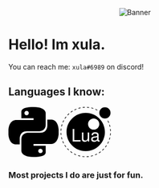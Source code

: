 <div align="center">
  
  ![Banner](https://svg-banners.vercel.app/api?type=rainbow&text1=xula%20&width=800&height=400)
</div>

# Hello! Im xula.

You can reach me: `xula#6989` on discord!

## Languages I know:

<svg role="img" viewBox="0 0 24 24" xmlns="http://www.w3.org/2000/svg" width = 100 height = 100><title>Python</title><path d="M14.25.18l.9.2.73.26.59.3.45.32.34.34.25.34.16.33.1.3.04.26.02.2-.01.13V8.5l-.05.63-.13.55-.21.46-.26.38-.3.31-.33.25-.35.19-.35.14-.33.1-.3.07-.26.04-.21.02H8.77l-.69.05-.59.14-.5.22-.41.27-.33.32-.27.35-.2.36-.15.37-.1.35-.07.32-.04.27-.02.21v3.06H3.17l-.21-.03-.28-.07-.32-.12-.35-.18-.36-.26-.36-.36-.35-.46-.32-.59-.28-.73-.21-.88-.14-1.05-.05-1.23.06-1.22.16-1.04.24-.87.32-.71.36-.57.4-.44.42-.33.42-.24.4-.16.36-.1.32-.05.24-.01h.16l.06.01h8.16v-.83H6.18l-.01-2.75-.02-.37.05-.34.11-.31.17-.28.25-.26.31-.23.38-.2.44-.18.51-.15.58-.12.64-.1.71-.06.77-.04.84-.02 1.27.05zm-6.3 1.98l-.23.33-.08.41.08.41.23.34.33.22.41.09.41-.09.33-.22.23-.34.08-.41-.08-.41-.23-.33-.33-.22-.41-.09-.41.09zm13.09 3.95l.28.06.32.12.35.18.36.27.36.35.35.47.32.59.28.73.21.88.14 1.04.05 1.23-.06 1.23-.16 1.04-.24.86-.32.71-.36.57-.4.45-.42.33-.42.24-.4.16-.36.09-.32.05-.24.02-.16-.01h-8.22v.82h5.84l.01 2.76.02.36-.05.34-.11.31-.17.29-.25.25-.31.24-.38.2-.44.17-.51.15-.58.13-.64.09-.71.07-.77.04-.84.01-1.27-.04-1.07-.14-.9-.2-.73-.25-.59-.3-.45-.33-.34-.34-.25-.34-.16-.33-.1-.3-.04-.25-.02-.2.01-.13v-5.34l.05-.64.13-.54.21-.46.26-.38.3-.32.33-.24.35-.2.35-.14.33-.1.3-.06.26-.04.21-.02.13-.01h5.84l.69-.05.59-.14.5-.21.41-.28.33-.32.27-.35.2-.36.15-.36.1-.35.07-.32.04-.28.02-.21V6.07h2.09l.14.01zm-6.47 14.25l-.23.33-.08.41.08.41.23.33.33.23.41.08.41-.08.33-.23.23-.33.08-.41-.08-.41-.23-.33-.33-.23-.41-.08-.41.08z"/></svg>
<svg role="img" viewBox="0 0 24 24" xmlns="http://www.w3.org/2000/svg" height = 100 width = 100><title>Lua</title><path d="M.38 10.377l-.272-.037c-.048.344-.082.695-.101 1.041l.275.016c.018-.34.051-.682.098-1.02zM4.136 3.289l-.184-.205c-.258.232-.509.48-.746.734l.202.188c.231-.248.476-.49.728-.717zM5.769 2.059l-.146-.235c-.296.186-.586.385-.863.594l.166.219c.27-.203.554-.399.843-.578zM1.824 18.369c.185.297.384.586.593.863l.22-.164c-.205-.271-.399-.555-.58-.844l-.233.145zM1.127 16.402l-.255.104c.129.318.274.635.431.943l.005.01.245-.125-.005-.01c-.153-.301-.295-.611-.421-.922zM.298 9.309l.269.063c.076-.332.168-.664.272-.986l-.261-.087c-.108.332-.202.672-.28 1.01zM.274 12.42l-.275.01c.012.348.04.699.083 1.043l.273-.033c-.042-.336-.069-.68-.081-1.02zM.256 14.506c.073.34.162.682.264 1.014l.263-.08c-.1-.326-.187-.658-.258-.99l-.269.056zM11.573.275L11.563 0c-.348.012-.699.039-1.044.082l.034.273c.338-.041.68-.068 1.02-.08zM23.221 8.566c.1.326.186.66.256.992l.27-.059c-.072-.34-.16-.682-.262-1.014l-.264.081zM17.621 1.389c-.309-.164-.627-.314-.947-.449l-.107.252c.314.133.625.281.926.439l.128-.242zM15.693.572c-.332-.105-.67-.199-1.01-.277l-.063.268c.332.076.664.168.988.273l.085-.264zM6.674 1.545c.298-.15.606-.291.916-.418L7.486.873c-.317.127-.632.272-.937.428l-.015.008.125.244.015-.008zM23.727 11.588l.275-.01a11.797 11.797 0 0 0-.082-1.045l-.273.033c.041.338.068.682.08 1.022zM13.654.105c-.346-.047-.696-.08-1.043-.098l-.014.273c.339.018.683.051 1.019.098l.038-.273zM9.544.527l-.058-.27c-.34.072-.681.16-1.014.264l.081.262c.325-.099.659-.185.991-.256zM1.921 5.469l.231.15c.185-.285.384-.566.592-.834l-.217-.17c-.213.276-.417.563-.606.854zM.943 7.318l.253.107c.132-.313.28-.625.439-.924l-.243-.128c-.163.307-.314.625-.449.945zM18.223 21.943l.145.234c.295-.186.586-.385.863-.594l-.164-.219c-.272.204-.557.4-.844.579zM21.248 19.219l.217.17c.215-.273.418-.561.607-.854l-.23-.148c-.186.285-.385.564-.594.832zM19.855 20.715l.184.203c.258-.23.51-.479.746-.732l-.201-.188c-.23.248-.477.488-.729.717zM22.359 17.504l.244.129c.162-.307.314-.625.449-.945l-.254-.107a11.27 11.27 0 0 1-.439.923zM23.617 13.629l.273.039c.049-.346.082-.695.102-1.043l-.275-.014c-.018.338-.051.682-.1 1.018zM23.156 15.621l.264.086c.107-.332.201-.67.279-1.01l-.268-.063c-.077.333-.169.665-.275.987zM22.453 6.672c.154.303.297.617.424.932l.256-.104c-.131-.322-.277-.643-.436-.953l-.244.125zM8.296 23.418c.331.107.67.201 1.009.279l.062-.268c-.331-.076-.663-.168-.986-.273l-.085.262zM10.335 23.889c.345.049.696.082 1.043.102l.014-.275c-.339-.018-.682-.051-1.019-.098l-.038.271zM17.326 22.449c-.303.154-.613.297-.926.424l.104.256c.318-.131.639-.275.947-.434l.004-.002-.123-.246-.006.002zM4.613 21.467c.274.213.562.418.854.605l.149-.23c-.285-.184-.565-.385-.833-.592l-.17.217zM12.417 23.725l.009.275c.348-.014.699-.041 1.045-.084l-.035-.271c-.336.041-.68.068-1.019.08zM6.37 22.604c.307.162.625.314.946.449l.107-.254c-.313-.133-.624-.279-.924-.439l-.129.244zM3.083 20.041c.233.258.48.51.734.746l.188-.201c-.249-.23-.49-.477-.717-.729l-.205.184zM14.445 23.475l.059.27c.34-.074.68-.162 1.014-.266l-.082-.262c-.325.099-.659.185-.991.258zM21.18.129A2.689 2.689 0 1 0 21.18 5.507 2.689 2.689 0 1 0 21.18.129zM15.324 15.447c0 .471.314.66.852.66.67 0 1.297-.396 1.297-1.016v-.645c-.23.107-.379.141-1.107.24-.735.109-1.042.306-1.042.761zM12 2.818c-5.07 0-9.18 4.109-9.18 9.18 0 5.068 4.11 9.18 9.18 9.18 5.07 0 9.18-4.111 9.18-9.18 0-5.07-4.11-9.18-9.18-9.18zm-2.487 13.77H5.771v-6.023h.769v5.346h2.974v.677zm4.13 0h-.619v-.67c-.405.57-.811.793-1.446.793-.843 0-1.38-.463-1.38-1.182v-3.271h.686v3c0 .52.347.85.893.85.719 0 1.181-.578 1.181-1.461v-2.389h.686v4.33zm-.53-8.393c0-1.484 1.205-2.689 2.689-2.689s2.688 1.205 2.688 2.689-1.203 2.688-2.688 2.688-2.689-1.203-2.689-2.688zm5.567 7.856v.52c-.223.059-.33.074-.471.074-.34 0-.637-.238-.711-.57-.381.406-.918.637-1.471.637-.877 0-1.422-.463-1.422-1.248 0-.527.256-.916.76-1.123.266-.107.414-.141 1.389-.264.545-.066.719-.191.719-.48v-.182c0-.412-.348-.645-.967-.645-.645 0-.957.24-1.016.77h-.693c.041-1 .686-1.404 1.734-1.404 1.066 0 1.627.412 1.627 1.182v2.412c0 .215.133.338.373.338.041-.002.074-.002.149-.017z"/></svg>

### Most projects I do are just for fun.
